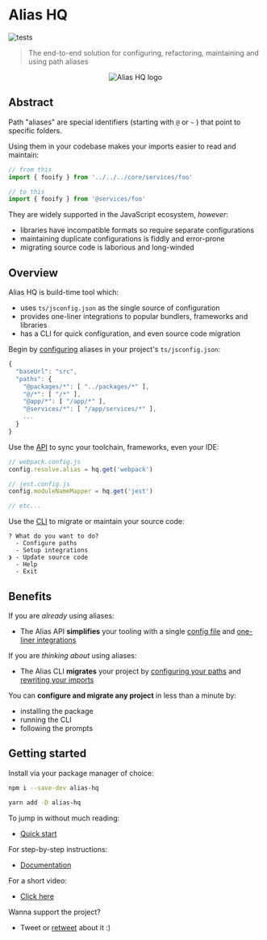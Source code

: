 # Alias HQ 

![tests](https://github.com/davestewart/alias-hq/workflows/tests/badge.svg)

> The end-to-end solution for configuring, refactoring, maintaining and using path aliases

<p align="center">
  <img src="https://raw.githubusercontent.com/davestewart/alias-hq/master/docs/assets/logo.png" alt="Alias HQ logo">
</p>

## Abstract

Path "aliases" are special identifiers (starting with `@` or `~` ) that point to specific folders.

Using them in your codebase makes your imports easier to read and maintain:

```js
// from this
import { fooify } from '../../../core/services/foo' 

// to this
import { fooify } from '@services/foo' 
```

They are widely supported in the JavaScript ecosystem, *however*:

- libraries have incompatible formats so require separate configurations  
- maintaining duplicate configurations is fiddly and error-prone 
- migrating source code is laborious and long-winded

## Overview

Alias HQ is build-time tool which:

- uses `ts/jsconfig.json` as the single source of configuration 
- provides one-liner integrations to popular bundlers, frameworks and libraries
- has a CLI for quick configuration, and even source code migration

Begin by [configuring](./docs/cli/paths.md) aliases in your project's `ts/jsconfig.json`:

```js
{
  "baseUrl": "src",
  "paths": {
    "@packages/*": [ "../packages/*" ],
    "@/*": [ "/*" ],
    "@app/*": [ "/app/*" ],
    "@services/*": [ "/app/services/*" ],
    ...
  }
}
```

Use the [API](./docs/api/api.md) to sync your toolchain, frameworks, even your IDE:

```js
// webpack.config.js
config.resolve.alias = hq.get('webpack')

// jest.config.js
config.moduleNameMapper = hq.get('jest')

// etc...
```
Use the [CLI](./docs/cli/cli.md) to migrate or maintain your source code:

```
? What do you want to do?
  - Configure paths
  - Setup integrations
❯ - Update source code
  - Help
  - Exit
```

## Benefits

If you are *already* using aliases:

- The Alias API **simplifies** your tooling with a single [config file](docs/cli/paths.md) and [one-liner integrations](docs/integrations.md)

If you are *thinking about* using aliases:

- The Alias CLI **migrates** your project by [configuring your paths](docs/cli/paths.md) and [rewriting your imports](docs/cli/source.md) 

You can **configure and migrate any project** in less than a minute by:

- installing the package
- running the CLI
- following the prompts

## Getting started

Install via your package manager of choice:

```bash
npm i --save-dev alias-hq
```

```bash
yarn add -D alias-hq
```

To jump in without much reading:

- [Quick start](docs/quick-start.md)

For step-by-step instructions:

- [Documentation](docs/README.md)

For a short video:

- [Click here](https://twitter.com/i/status/1298592287266611205)

Wanna support the project?

- Tweet or [retweet](https://twitter.com/dave_stewart/status/1297906829868109825) about it :)
